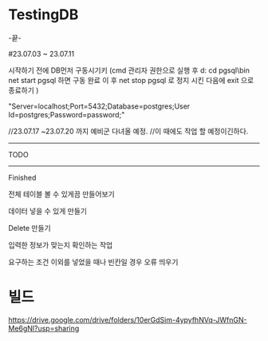 # TestingDB

-끝-

#23.07.03 ~ 23.07.11 

시작하기 전에 DB먼저 구동시기키
(cmd 관리자 권한으로 실행 후 
  d: 
  cd pgsql\bin
  net start pgsql
  하면 구동 완료
  이 후 net stop pgsql 로 정지 시킨 다음에
  exit 으로 종료하기
)

"Server=localhost;Port=5432;Database=postgres;User Id=postgres;Password=password;"

//23.07.17 ~23.07.20 까지 예비군 다녀올 예정.
//이 때에도 작업 할 예정이긴하다.

------------------------------------------------------------------------------------
TODO



-------------------------------------------------------------------------------------
Finished

전체 테이블 볼 수 있게끔 만들어보기

데이터 넣을 수 있게 만들기

Delete 만들기

입력한 정보가 맞는지 확인하는 작업

요구하는 조건 이외를 넣었을 때나 빈칸일 경우 오류 띄우기

# 빌드

https://drive.google.com/drive/folders/10erGdSim-4ypyfhNVq-JWfnGN-Me6gNl?usp=sharing
